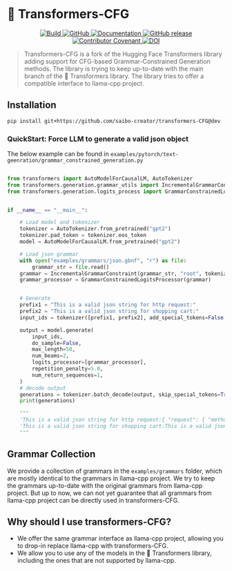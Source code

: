 <!---
Copyright 2020 The HuggingFace Team. All rights reserved.

Licensed under the Apache License, Version 2.0 (the "License");
you may not use this file except in compliance with the License.
You may obtain a copy of the License at

    http://www.apache.org/licenses/LICENSE-2.0

Unless required by applicable law or agreed to in writing, software
distributed under the License is distributed on an "AS IS" BASIS,
WITHOUT WARRANTIES OR CONDITIONS OF ANY KIND, either express or implied.
See the License for the specific language governing permissions and
limitations under the License.
-->

# 🤗 Transformers-CFG

<p align="center">
    <a href="https://circleci.com/gh/huggingface/transformers">
        <img alt="Build" src="https://img.shields.io/circleci/build/github/huggingface/transformers/main">
    </a>
    <a href="https://github.com/huggingface/transformers/blob/main/LICENSE">
        <img alt="GitHub" src="https://img.shields.io/github/license/huggingface/transformers.svg?color=blue">
    </a>
    <a href="https://huggingface.co/docs/transformers/index">
        <img alt="Documentation" src="https://img.shields.io/website/http/huggingface.co/docs/transformers/index.svg?down_color=red&down_message=offline&up_message=online">
    </a>
    <a href="https://github.com/huggingface/transformers/releases">
        <img alt="GitHub release" src="https://img.shields.io/github/release/huggingface/transformers.svg">
    </a>
    <a href="https://github.com/huggingface/transformers/blob/main/CODE_OF_CONDUCT.md">
        <img alt="Contributor Covenant" src="https://img.shields.io/badge/Contributor%20Covenant-v2.0%20adopted-ff69b4.svg">
    </a>
    <a href="https://zenodo.org/badge/latestdoi/155220641"><img src="https://zenodo.org/badge/155220641.svg" alt="DOI"></a>
</p>

>  Transformers-CFG is a fork of the Hugging Face Transformers library adding support for CFG-based Grammar-Constrained Generation methods.
>  The library is trying to keep up-to-date with the main branch of the 🤗 Transformers library.
>  The library tries to offer a compatible interface to llama-cpp project.

## Installation

```bash
pip install git+https://github.com/saibo-creator/transformers-CFG@dev
```


### QuickStart: Force LLM to generate a valid json object

The below example can be found in `examples/pytorch/text-geenration/grammar_constrained_generation.py`

```python

from transformers import AutoModelForCausalLM, AutoTokenizer
from transformers.generation.grammar_utils import IncrementalGrammarConstraint
from transformers.generation.logits_process import GrammarConstrainedLogitsProcessor


if __name__ == "__main__":

    # Load model and tokenizer
    tokenizer = AutoTokenizer.from_pretrained("gpt2")
    tokenizer.pad_token = tokenizer.eos_token
    model = AutoModelForCausalLM.from_pretrained("gpt2")

    # Load json grammar
    with open("examples/grammars/json.gbnf", "r") as file:
        grammar_str = file.read()
    grammar = IncrementalGrammarConstraint(grammar_str, "root", tokenizer)
    grammar_processor = GrammarConstrainedLogitsProcessor(grammar)


    # Generate
    prefix1 = "This is a valid json string for http request:"
    prefix2 = "This is a valid json string for shopping cart:"
    input_ids = tokenizer([prefix1, prefix2], add_special_tokens=False, return_tensors="pt", padding=True)["input_ids"]

    output = model.generate(
        input_ids,
        do_sample=False,
        max_length=50,
        num_beams=2,
        logits_processor=[grammar_processor],
        repetition_penalty=5.0,
        num_return_sequences=1,
    )
    # decode output
    generations = tokenizer.batch_decode(output, skip_special_tokens=True)
    print(generations)

    """
    'This is a valid json string for http request:{ "request": { "method": "GET", "headers": [], "content": "Content","type": "application" }}
    'This is a valid json string for shopping cart:This is a valid json string for shopping cart:{ "name": "MyCart", "price": 0, "value": 1 }
    """

```

## Grammar Collection

We provide a collection of grammars in the `examples/grammars` folder, which are mostly identical to the grammars in llama-cpp project.
We try to keep the grammars up-to-date with the original grammars from llama-cpp project.
But up to now, we can not yet guarantee that all grammars from llama-cpp project can be directly used in transformers-CFG.


## Why should I use transformers-CFG?

- We offer the same grammar interface as llama-cpp project, allowing you to drop-in replace llama-cpp with transformers-CFG.
- We allow you to use any of the models in the 🤗 Transformers library, including the ones that are not supported by llama-cpp.




